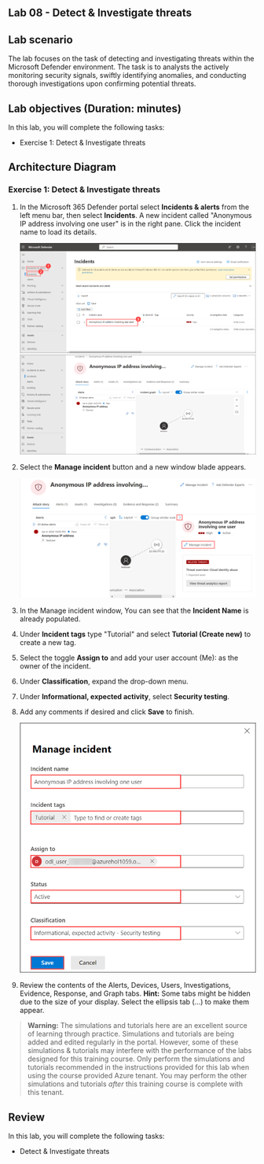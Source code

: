 ## Lab 08 - Detect & Investigate threats 

## Lab scenario

The lab focuses on the task of detecting and investigating threats within the Microsoft Defender environment. The task is to analysts the actively monitoring security signals, swiftly identifying anomalies, and conducting thorough investigations upon confirming potential threats.

## Lab objectives (Duration: minutes)


In this lab, you will complete the following tasks:
- Exercise 1: Detect & Investigate threats 

## Architecture Diagram

### Exercise 1: Detect & Investigate threats 


1. In the Microsoft 365 Defender portal select **Incidents & alerts** from the left menu bar, then select **Incidents**. A new incident called "Anonymous IP address involving one user" is in the right pane. Click the incident name to load its details.

   ![Picture 1](../Media/Lab0715.png)
   ![Picture 1](../Media/Lab0801.png)

1. Select the **Manage incident** button and a new window blade appears.

   ![Picture 1](../Media/Lab0802.png)

1. In the Manage incident window, You can see that the **Incident Name** is already populated.

1. Under **Incident tags** type "Tutorial" and select **Tutorial (Create new)** to create a new tag. 

1. Select the toggle **Assign to** and add your user account (Me): <inject key="AzureAdUserEmail"></inject> as the owner of the incident. 

1. Under **Classification**, expand the drop-down menu. 

1. Under **Informational, expected activity**, select **Security testing**. 

1. Add any comments if desired and click **Save** to finish.

   ![Picture 1](../Media/Lab0803.png)

1. Review the contents of the Alerts, Devices, Users, Investigations, Evidence, Response, and Graph tabs. **Hint:** Some tabs might be hidden due to the size of your display. Select the ellipsis tab (...) to make them appear.

>**Warning:** The simulations and tutorials here are an excellent source of learning through practice.  Simulations and tutorials are being added and edited regularly in the portal.  However, some of these simulations & tutorials may interfere with the performance of the labs designed for this training course.  Only perform the simulations and tutorials recommended in the instructions provided for this lab when using the course provided Azure tenant.  You may perform the other simulations and tutorials *after* this training course is complete with this tenant.

## Review
In this lab, you will complete the following tasks:
- Detect & Investigate threats
